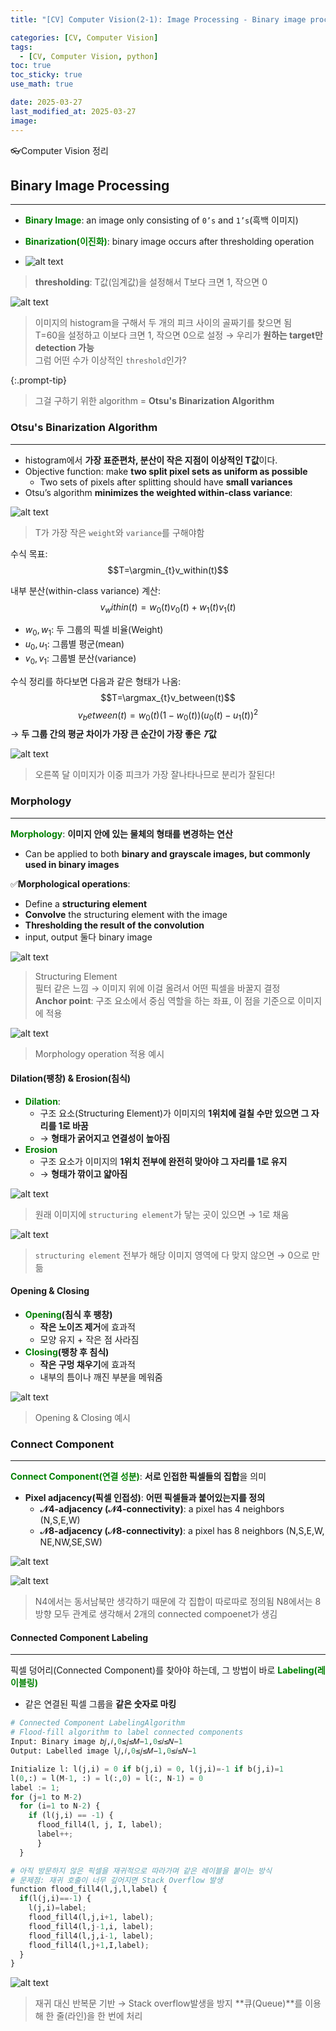 ```yaml
---
title: "[CV] Computer Vision(2-1): Image Processing - Binary image processing"

categories: [CV, Computer Vision]
tags:
  - [CV, Computer Vision, python]
toc: true
toc_sticky: true
use_math: true

date: 2025-03-27
last_modified_at: 2025-03-27
image: 
---
```

👓Computer Vision 정리

## Binary Image Processing 
---
* **<span style="color: #008000">Binary Image</span>**: an image only consisting of `0’s` and `1’s`(흑백 이미지)
* **<span style="color: #008000">Binarization(이진화)</span>**: binary image occurs after thresholding operation

* ![alt text](../assets/img/CV/thresholding.png)
> **thresholding**: T값(임계값)을 설정해서 T보다 크면 1, 작으면 0

![alt text](../assets/img/CV/ex_thresholding.png)
> 이미지의 histogram을 구해서 두 개의 피크 사이의 골짜기를 찾으면 됨  
> T=60을 설정하고 이보다 크면 1, 작으면 0으로 설정 → 우리가 **원하는 target만 detection 가능**  
> 그럼 어떤 수가 이상적인 `threshold`인가?

{:.prompt-tip}
> 그걸 구하기 위한 algorithm = **Otsu's Binarization Algorithm**
>

### Otsu's Binarization Algorithm
---
* histogram에서 **가장 표준편차, 분산이 작은 지점이 이상적인 T값**이다.
* Objective function: make **two split pixel sets as uniform as possible**
  * Two sets of pixels after splitting should have **small variances**
* Otsu’s algorithm **minimizes the weighted within-class variance**:

![alt text](../assets/img/CV/Otsu.png)
> T가 가장 작은 `weight`와 `variance`를 구해야함

수식 목표:
$$T=\argmin_{t}v_within(t)$$

내부 분산(within-class variance) 계산:
$$v_within(t)=w_0(t)v_0(t)+w_1(t)v_1(t)$$
* $w_0,w_1$: 두 그룹의 픽셀 비율(Weight)
* $u_0,u_1$: 그룹별 평군(mean)
* $v_0,v_1$: 그룹별 분산(variance)

수식 정리를 하다보면 다음과 같은 형태가 나옴:
$$T=\argmax_{t}v_between(t)$$
$$v_between(t)=w_0(t)(1-w_0(t))(u_0(t)-u_1(t))^2$$
→ **두 그룹 간의 평균 차이가 가장 큰 순간이 가장 좋은 $𝑇$값**

![alt text](../assets/img/CV/Otsuex.png)
> 오른쪽 달 이미지가 이중 피크가 가장 잘나타나므로 분리가 잘된다!

### Morphology
---
**<span style="color: #008000">Morphology</span>**: **이미지 안에 있는 물체의 형태를 변경하는 연산**
* Can be applied to both **binary and grayscale images, but commonly used in binary images**

✅**Morphological operations**:  
  * Define a **structuring element**
  * **Convolve** the structuring element with the image
  * **Thresholding the result of the convolution**
  * input, output 둘다 binary image

![alt text](../assets/img/CV/Structuring_Element.png)
> Structuring Element  
> 필터 같은 느낌 → 이미지 위에 이걸 올려서 어떤 픽셀을 바꿀지 결정  
> **Anchor point**: 구조 요소에서 중심 역할을 하는 좌표, 이 점을 기준으로 이미지에 적용

![alt text](../assets/img/CV/Morphologyex.png)
> Morphology operation 적용 예시

#### Dilation(팽창) & Erosion(침식)
* **<span style="color: #008000">Dilation</span>**:
  * 구조 요소(Structuring Element)가 이미지의 **1위치에 걸칠 수만 있으면 그 자리를 1로 바꿈**
  * → **형태가 굵어지고 연결성이 높아짐**
* **<span style="color: #008000">Erosion</span>**
  * 구조 요소가 이미지의 **1위치 전부에 완전히 맞아야 그 자리를 1로 유지**
  * → **형태가 깎이고 얇아짐**

![alt text](../assets/img/CV/Dilation.png)
> 원래 이미지에 `structuring element`가 닿는 곳이 있으면 → 1로 채움

![alt text](../assets/img/CV/Erosion.png)
> `structuring element` 전부가 해당 이미지 영역에 다 맞지 않으면 → 0으로 만듦

#### Opening & Closing
* **<span style="color: #008000">Opening</span>(침식 후 팽창)**
  * **작은 노이즈 제거**에 효과적
  * 모양 유지 + 작은 점 사라짐
* **<span style="color: #008000">Closing</span>(팽창 후 침식)**
  * **작은 구멍 채우기**에 효과적
  * 내부의 틈이나 깨진 부분을 메워줌

![alt text](Opening_Closing.png)
> Opening & Closing 예시

### Connect Component
---
**<span style="color: #008000">Connect Component(연결 성분)</span>**: **서로 인접한 픽셀들의 집합**을 의미

* **Pixel adjacency(픽셀 인접성)**: **어떤 픽셀들과 붙어있는지를 정의**
  * **𝒩4-adjacency (𝒩4-connectivity)**: a pixel has 4 neighbors (N,S,E,W)
  * **𝒩8-adjacency (𝒩8-connectivity)**: a pixel has 8 neighbors (N,S,E,W, NE,NW,SE,SW)

![alt text](../assets/img/CV/Connect_Component.png)

![alt text](../assets/img/CV/Connect_Component_EX.png)
> N4에서는 동서남북만 생각하기 때문에 각 집합이 따로따로 정의됨
> N8에서는 8방향 모두 관계로 생각해서 2개의 connected compoenet가 생김

#### Connected Component Labeling
---
픽셀 덩어리(Connected Component)를 찾아야 하는데, 그 방법이 바로 **<span style="color: #008000">Labeling(레이블링)</span>**
* 같은 연결된 픽셀 그룹을 **같은 숫자로 마킹**
```python
# Connected Component LabelingAlgorithm
# Flood-fill algorithm to label connected components
Input: Binary image 𝑏𝑗,𝑖,0≤𝑗≤𝑀−1,0≤𝑖≤𝑁−1
Output: Labelled image l𝑗,𝑖,0≤𝑗≤𝑀−1,0≤𝑖≤𝑁−1

Initialize l: l(j,i) = 0 if b(j,i) = 0, l(j,i)=-1 if b(j,i)=1
l(0,:) = l(M-1, :) = l(:,0) = l(:, N-1) = 0
label := 1;
for (j=1 to M-2)
  for (i=1 to N-2) {
    if (l(j,i) == -1) { 
      flood_fill4(l, j, I, label);
      label++;
      }   
  }

# 아직 방문하지 않은 픽셀을 재귀적으로 따라가며 같은 레이블을 붙이는 방식
# 문제점: 재귀 호출이 너무 깊어지면 Stack Overflow 발생
function flood_fill4(l,j,l,label) {
  if(l(j,i)==-1) {
    l(j,i)=label;
    flood_fill4(l,j,i+1, label);
    flood_fill4(l,j-1,i, label);
    flood_fill4(l,j,i-1, label);
    flood_fill4(l,j+1,I,label);
  }
}
```

![alt text](../assets/img/CV/overflow_sol.png)
> 재귀 대신 반복문 기반 → Stack overflow발생을 방지
> **큐(Queue)**를 이용해 한 줄(라인)을 한 번에 처리
